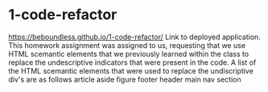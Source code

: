 # 1-code-refactor
https://beboundless.github.io/1-code-refactor/ Link to deployed application.
This homework assignment was assigned to us, requesting that we use HTML scemantic elements that we previously learned within the class to replace the undescriptive indicators that were present in the code. 
A list of the HTML scemantic elements that were used to replace the undiscriptive div's are as follows
article
aside
figure
footer
header
main
nav
section
